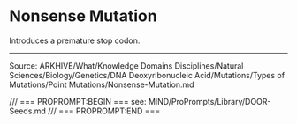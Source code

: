 # Nonsense Mutation

Introduces a premature stop codon.

---
Source: ARKHIVE/What/Knowledge Domains Disciplines/Natural Sciences/Biology/Genetics/DNA Deoxyribonucleic Acid/Mutations/Types of Mutations/Point Mutations/Nonsense-Mutation.md

/// === PROPROMPT:BEGIN ===
see: MIND/ProPrompts/Library/DOOR-Seeds.md
/// === PROPROMPT:END ===
